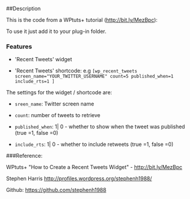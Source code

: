 ##Description

This is the code from a WPtuts+ tutorial (http://bit.ly/MezBpc):

To use it just add it to your plug-in folder.

### Features

- 'Recent Tweets' widget

- 'Recent Tweets' shortcode: e.g `[wp_recent_tweets screen_name="YOUR_TWITTER_USERNAME" count=5 published_when=1 include_rts=1 ]`

The settings for the widget / shortcode are:

- `sreen_name`: Twitter screen name

- `count`: number of tweets to retrieve

- `published_when`: 1| 0 - whether to show when the tweet was published (true =1, false =0)

- `include_rts`: 1| 0 -  whether to include retweets (true =1, false =0)

###Reference:

WPtuts+ "How to Create a Recent Tweets Widget" - http://bit.ly/MezBpc

Stephen Harris http://profiles.wordpress.org/stephenh1988/

Github: https://github.com/stephenh1988
